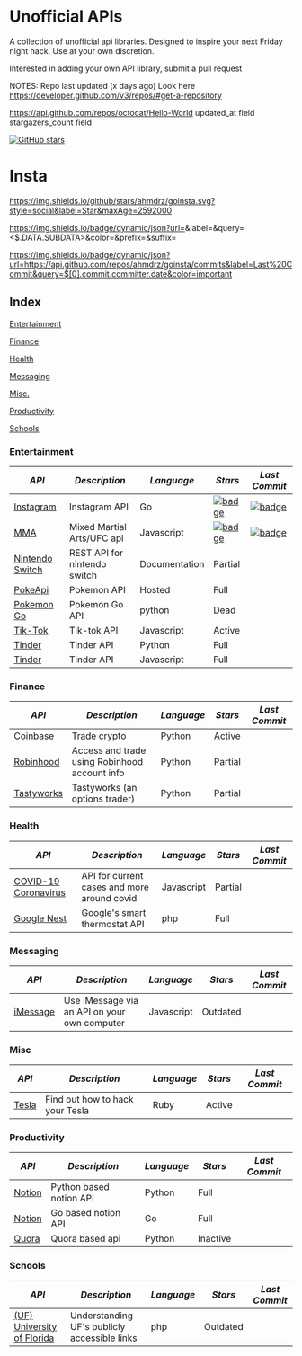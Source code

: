 # Unofficial APIs
A collection of unofficial api libraries. Designed to inspire your next Friday night hack. Use at your own discretion. 

Interested in adding your own API library, submit a pull request

NOTES: 
Repo last updated (x days ago) 
Look here https://developer.github.com/v3/repos/#get-a-repository

https://api.github.com/repos/octocat/Hello-World
updated_at field
stargazers_count field 

[![GitHub stars](https://img.shields.io/github/stars/Naereen/StrapDown.js.svg?style=social&label=Star&maxAge=2592000)](https://GitHub.com/Naereen/StrapDown.js/stargazers/)

# Insta
https://img.shields.io/github/stars/ahmdrz/goinsta.svg?style=social&label=Star&maxAge=2592000

https://img.shields.io/badge/dynamic/json?url=<URL>&label=<LABEL>&query=<$.DATA.SUBDATA>&color=<COLOR>&prefix=<PREFIX>&suffix=<SUFFIX>

https://img.shields.io/badge/dynamic/json?url=https://api.github.com/repos/ahmdrz/goinsta/commits&label=Last%20Commit&query=$[0].commit.committer.date&color=important

## Index
[Entertainment](#entertainment)

[Finance](#finance)

[Health](#health)

[Messaging](#messaging)

[Misc.](#misc)

[Productivity](#productivity)

[Schools](#schools)

### Entertainment
*API* | *Description* | *Language* | *Stars* | *Last Commit*
--- | --- | --- | --- | ---
[Instagram](https://github.com/ahmdrz/goinsta) | Instagram API | Go | [![badge](https://img.shields.io/github/stars/ahmdrz/goinsta.svg?style=social&label=Star&maxAge=2592000)](https://github.com/ahmdrz/goinsta/stargazers) | [![badge](https://img.shields.io/badge/dynamic/json?url=https://api.github.com/repos/ahmdrz/goinsta/commits&label=Last%20Commit&query=$[0].commit.committer.date&color=important)](https://github.com/ahmdrz/goinsta)
[MMA](https://github.com/valish/mma-api) | Mixed Martial Arts/UFC api | Javascript | [![badge](https://img.shields.io/github/stars/valish/mma-api.svg?style=social&label=Star&maxAge=2592000)](https://github.com/valish/mma-api/stargazers) | [![badge](https://img.shields.io/badge/dynamic/json?url=https://api.github.com/repos/valish/mma-api/commits&label=Last%20Commit&query=$[0].commit.committer.date&color=important)](https://github.com/valish/mma-api)
[Nintendo Switch](https://github.com/ZekeSnider/NintendoSwitchRESTAPI) | REST API for nintendo switch | Documentation | Partial 
[PokeApi](https://github.com/PokeAPI/pokeapi) | Pokemon API | Hosted | Full
[Pokemon Go](https://github.com/pogodevorg/pgoapi) | Pokemon Go API | python | Dead
[Tik-Tok](https://github.com/szdc/tiktok-api) | Tik-tok API | Javascript | Active
[Tinder](https://github.com/fbessez/Tinder) | Tinder API | Python | Full
[Tinder](https://github.com/alkawryk/tinderjs) | Tinder API | Javascript | Full

### Finance

*API* | *Description* | *Language* | *Stars* | *Last Commit*
--- | --- | --- | --- | ---
[Coinbase](https://github.com/danpaquin/coinbasepro-python) | Trade crypto | Python | Active 
[Robinhood](https://github.com/robinhood-unofficial/pyrh) | Access and trade using Robinhood account info | Python | Partial
[Tastyworks](https://github.com/boyan-soubachov/tastyworks_api) | Tastyworks (an options trader) | Python | Partial

### Health

*API* | *Description* | *Language* | *Stars* | *Last Commit*
--- | --- | --- | --- | ---
[COVID-19 Coronavirus](https://github.com/NovelCOVID/API) | API for current cases and more around covid | Javascript | Partial
[Google Nest](https://github.com/gboudreau/nest-api) | Google's smart thermostat API | php | Full

### Messaging 

*API* | *Description* | *Language* | *Stars* | *Last Commit*
--- | --- | --- | --- | ---
[iMessage](https://github.com/wtfaremyinitials/osa-imessage) | Use iMessage via an API on your own computer | Javascript | Outdated

### Misc

*API* | *Description* | *Language* | *Stars* | *Last Commit*
--- | --- | --- | --- | ---
[Tesla](https://github.com/timdorr/tesla-api) | Find out how to hack your Tesla | Ruby | Active

### Productivity 

*API* | *Description* | *Language* | *Stars* | *Last Commit*
--- | --- | --- | --- | ---
[Notion](https://github.com/jamalex/notion-py) | Python based notion API | Python | Full
[Notion](https://github.com/kjk/notionapi) | Go based notion API | Go | Full
[Quora](https://github.com/csu/quora-api) | Quora based api | Python | Inactive

### Schools

*API* | *Description* | *Language* | *Stars* | *Last Commit*
--- | --- | --- | --- | ---
[(UF) University of Florida](https://github.com/Rolstenhouse/uf_api) | Understanding UF's publicly accessible links | php | Outdated
